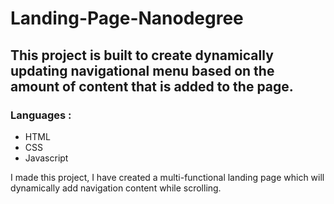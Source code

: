 # Landing-Page-Nanodegree

## This project is built to create dynamically updating navigational menu based on the amount of content that is added to the page.

### Languages :
- HTML
- CSS
- Javascript

I made this project, I have created a multi-functional landing page which will dynamically add navigation content while scrolling.
